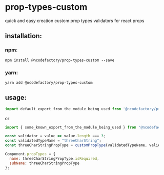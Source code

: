 # prop-types-custom #

quick and easy creation custom prop types validators for react props

## installation: ##

### npm: ###
```
npm install @ncodefactory/prop-types-custom --save
```

### yarn: ###
```
yarn add @ncodefactory/prop-types-custom
```

## usage: ##

```js
import default_export_from_the_module_being_used from '@ncodefactory/prop-types-custom';
```

or

```js
import { some_known_export_from_the_module_being_used } from '@ncodefactory/prop-types-custom';
```

```javascript
const validator = value => value.length === 3;
const validatedTypeName = "threeCharString";
const threeCharStringPropType = customPropType(validatedTypeName, validator);

Component.propTypes = {
  name: threeCharStringPropType.isRequired,
  subName: threeCharStringPropType
};
```